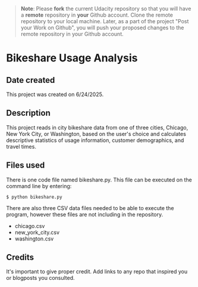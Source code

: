 >**Note**: Please **fork** the current Udacity repository so that you will have a **remote** repository in **your** Github account. Clone the remote repository to your local machine. Later, as a part of the project "Post your Work on Github", you will push your proposed changes to the remote repository in your Github account.

# Bikeshare Usage Analysis

## Date created
This project was created on 6/24/2025.

## Description
This project reads in city bikeshare data from one of three cities, Chicago, New York City, or Washington, based on the user's choice and calculates descriptive statistics of usage information, customer demographics, and travel times.

## Files used
There is one code file named bikeshare.py. This file can be executed on the command line by entering:

    $ python bikeshare.py

There are also three CSV data files needed to be able to execute the program, however these files are not including in the repository.

* chicago.csv
* new_york_city.csv
* washington.csv

## Credits
It's important to give proper credit. Add links to any repo that inspired you or blogposts you consulted.

